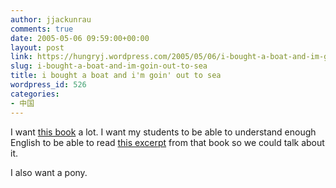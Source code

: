 ```yaml
---
author: jjackunrau
comments: true
date: 2005-05-06 09:59:00+00:00
layout: post
link: https://hungryj.wordpress.com/2005/05/06/i-bought-a-boat-and-im-goin-out-to-sea/
slug: i-bought-a-boat-and-im-goin-out-to-sea
title: i bought a boat and i'm goin' out to sea
wordpress_id: 526
categories:
- 中国
---
```


I want [this book](http://www.amazon.com/exec/obidos/tg/detail/-/1400054877/qid=1115311614/sr=8-1/ref=pd_csp_1/102-9660987-2120905?v=glance&s=books&n=507846) a lot.  I want my students to be able to understand enough English to be able to read [this excerpt](http://alternet.org/story/21941/) from that book so we could talk about it.  
  

  
I also want a pony.
